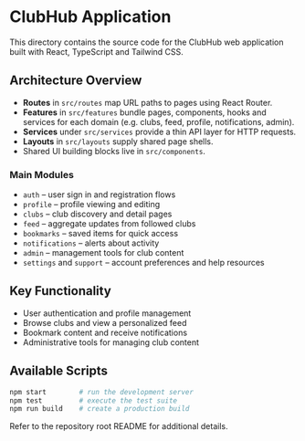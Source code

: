 # ClubHub Application

This directory contains the source code for the ClubHub web application built with React, TypeScript and Tailwind CSS.

## Architecture Overview
- **Routes** in `src/routes` map URL paths to pages using React Router.
- **Features** in `src/features` bundle pages, components, hooks and services for each domain (e.g. clubs, feed, profile, notifications, admin).
- **Services** under `src/services` provide a thin API layer for HTTP requests.
- **Layouts** in `src/layouts` supply shared page shells.
- Shared UI building blocks live in `src/components`.

### Main Modules
- `auth` – user sign in and registration flows
- `profile` – profile viewing and editing
- `clubs` – club discovery and detail pages
- `feed` – aggregate updates from followed clubs
- `bookmarks` – saved items for quick access
- `notifications` – alerts about activity
- `admin` – management tools for club content
- `settings` and `support` – account preferences and help resources

## Key Functionality
- User authentication and profile management
- Browse clubs and view a personalized feed
- Bookmark content and receive notifications
- Administrative tools for managing club content

## Available Scripts

```bash
npm start        # run the development server
npm test         # execute the test suite
npm run build    # create a production build
```

Refer to the repository root README for additional details.
